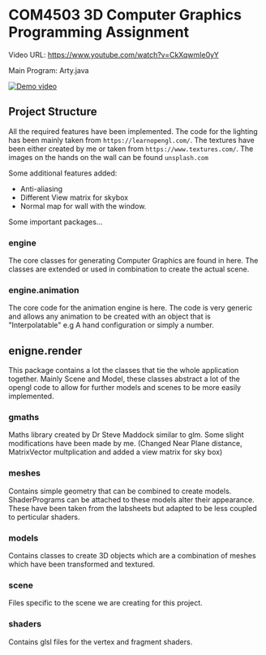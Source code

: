# COM4503 3D Computer Graphics Programming Assignment

Video URL: https://www.youtube.com/watch?v=CkXqwmIe0yY

Main Program: Arty.java

[![Demo video](https://img.youtube.com/vi/CkXqwmIe0yY/0.jpg)](https://www.youtube.com/watch?v=CkXqwmIe0yY)

## Project Structure

All the required features have been implemented. The code for the lighting has been mainly taken from `https://learnopengl.com/`.
The textures have been either created by me or taken from `https://www.textures.com/`. The images on the hands on the wall can be found `unsplash.com`

Some additional features added:
- Anti-aliasing
- Different View matrix for skybox
- Normal map for wall with the window.

Some important packages...

### engine
The core classes for generating Computer Graphics are found in here. The classes
are extended or used in combination to create the actual scene.

### engine.animation
The core code for the animation engine is here. The code is very generic and allows any animation to be
created with an object that is "Interpolatable" e.g A hand configuration or simply a number.

## enigne.render
This package contains a lot the classes that tie the whole application together. Mainly Scene and Model, these classes abstract
a lot of the opengl code to allow for further models and scenes to be more easily implemented.

### gmaths
Maths library created by Dr Steve Maddock similar to glm. Some slight modifications have
been made by me. (Changed Near Plane distance, MatrixVector multplication and added a view matrix for sky box)

### meshes
Contains simple geometry that can be combined to create models. ShaderPrograms can be attached
to these models alter their appearance. These have been taken from the labsheets but adapted to be less coupled to perticular shaders.

### models
Contains classes to create 3D objects which are a combination of meshes which have been transformed and textured.

### scene
Files specific to the scene we are creating for this project.

### shaders
Contains glsl files for the vertex and fragment shaders.

